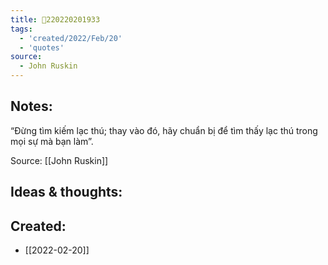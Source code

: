 ```yaml
---
title: 💬220220201933
tags:
  - 'created/2022/Feb/20'
  - 'quotes'
source:
  - John Ruskin
---
```


## Notes:
“Đừng tìm kiếm lạc thú; thay vào đó, hãy chuẩn bị để tìm thấy lạc thú trong mọi sự mà bạn làm”.

Source: [[John Ruskin]]

## Ideas & thoughts:

## Created:
- [[2022-02-20]]
